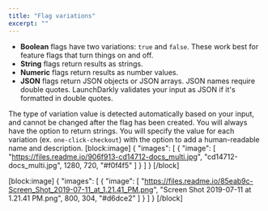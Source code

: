 ```yaml
---
title: "Flag variations"
excerpt: ""
---
```

* **Boolean** flags have two variations: `true` and `false`. These work best for feature flags that turn things on and off.  
 * **String** flags return results as strings.
 * **Numeric** flags return results as number values.
 * **JSON** flags return JSON objects or JSON arrays. JSON names require double quotes.  LaunchDarkly validates your input as JSON if it's formatted in double quotes.

The type of variation value is detected automatically based on your input, and cannot be changed after the flag has been created. You will always have the option to return strings. You will specify the value for each variation (ex. `one-click-checkout`) with the option to add a human-readable name and description.
[block:image]
{
  "images": [
    {
      "image": [
        "https://files.readme.io/906f913-cd14712-docs_multi.jpg",
        "cd14712-docs_multi.jpg",
        1280,
        720,
        "#f0f4f5"
      ]
    }
  ]
}
[/block]

[block:image]
{
  "images": [
    {
      "image": [
        "https://files.readme.io/85eab9c-Screen_Shot_2019-07-11_at_1.21.41_PM.png",
        "Screen Shot 2019-07-11 at 1.21.41 PM.png",
        800,
        304,
        "#d6dce2"
      ]
    }
  ]
}
[/block]